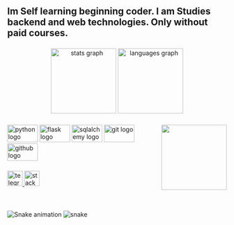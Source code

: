 <h2 align="left">Im Self learning beginning coder. I am Studies backend and web technologies. Only without paid courses.</h2>

###

<div align="center">
  <img src="https://github-readme-stats.vercel.app/api?hide_title=true&hide_rank=false&show_icons=true&include_all_commits=true&count_private=true&disable_animations=false&theme=github_dark&locale=en&hide_border=true&username=towa" height="150" alt="stats graph"  />
  <img src="https://github-readme-stats.vercel.app/api/top-langs?locale=en&hide_title=true&layout=compact&card_width=320&langs_count=5&theme=github_dark&hide_border=true&username=towa" height="150" alt="languages graph"  />
</div>

###

<img align="right" height="150" src="https://camo.githubusercontent.com/9beb5efcb9fa74c4bbd905bd030454c031ab3d7dab8a541c4c204556be3d97bc/68747470733a2f2f6d656469612e67697068792e636f6d2f6d656469612f336f37714538546378764c78444750426d4d2f67697068792e676966"  />

###

<div align="left">
  <img src="https://cdn.jsdelivr.net/gh/devicons/devicon/icons/python/python-original.svg" height="40" width="70" alt="python logo"  />
  <img src="https://cdn.jsdelivr.net/gh/devicons/devicon/icons/flask/flask-original.svg" height="40" width="70" alt="flask logo"  />
  <img src="https://cdn.jsdelivr.net/gh/devicons/devicon/icons/sqlalchemy/sqlalchemy-original.svg" height="40" width="70" alt="sqlalchemy logo"  />
  <img src="https://cdn.jsdelivr.net/gh/devicons/devicon/icons/git/git-original.svg" height="40" width="70" alt="git logo"  />
  <img src="https://cdn.jsdelivr.net/gh/devicons/devicon/icons/github/github-original.svg" height="40" width="70" alt="github logo"  />
</div>

###

<div align="left">
  <a href="https://t.me/+6zgq5EdfNdxlNTIy" target="_blank">
    <img src="https://img.shields.io/static/v1?message=SuillusCodeEXP&logo=telegram&label=&color=2CA5E0&logoColor=white&labelColor=&style=for-the-badge" height="35" alt="telegram logo"  />
  </a>
  <a href="https://stackoverflow.com/users/21030171/towareesh" target="_blank">
    <img src="https://img.shields.io/static/v1?message=Stackoverflow&logo=stackoverflow&label=&color=FE7A16&logoColor=white&labelColor=&style=for-the-badge" height="35" alt="stackoverflow logo"  />
  </a>
</div>

###

<br clear="both">

![Snake animation](https://github.com/{{towareesh}}/{{towareesh}}/blob/output/github-contribution-grid-snake.svg)
![snake](https://user-images.githubusercontent.com/63032856/217645980-bdccee90-00fe-4da9-a544-c6025a75a176.svg)
###

